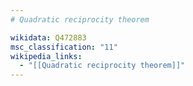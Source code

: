 ```yaml
---
# Quadratic reciprocity theorem

wikidata: Q472883
msc_classification: "11"
wikipedia_links:
  - "[[Quadratic reciprocity theorem]]"
---
```

